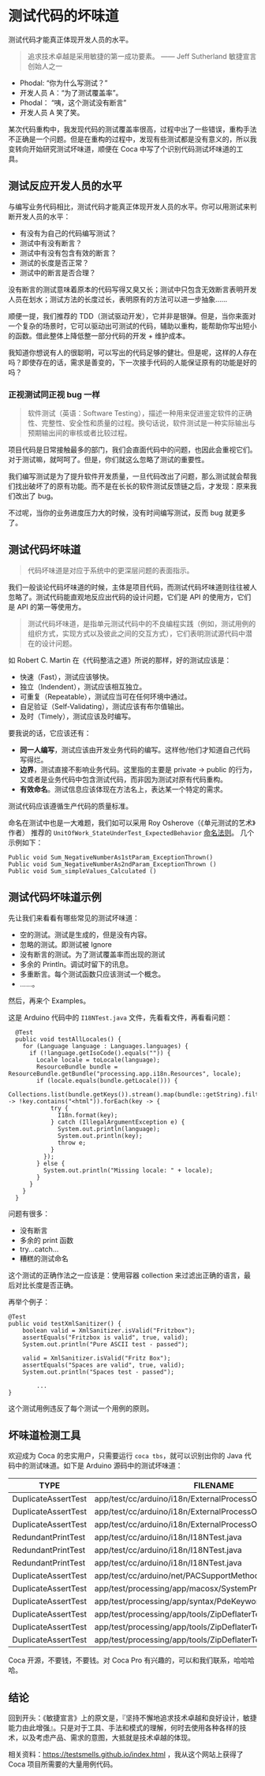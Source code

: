 # 测试代码的坏味道
测试代码才能真正体现开发人员的水平。

> 追求技术卓越是采用敏捷的第一成功要素。 —— Jeff Sutherland 敏捷宣言创始人之一

 - Phodal:   “你为什么写测试？”
 - 开发人员 A：“为了测试覆盖率”。
 - Phodal：  “咦，这个测试没有断言”
 - 开发人员 A 笑了笑。

某次代码重构中，我发现代码的测试覆盖率很高，过程中出了一些错误，重构手法不正确是一个问题。但是在重构的过程中，发现有些测试都是没有意义的，所以我变转向开始研究测试坏味道，顺便在 Coca 中写了个识别代码测试坏味道的工具。

## 测试反应开发人员的水平

与编写业务代码相比，测试代码才能真正体现开发人员的水平。你可以用测试来判断开发人员的水平：

 - 有没有为自己的代码编写测试？
 - 测试中有没有断言？
 - 测试中有没有包含有效的断言？
 - 测试的长度是否正常？
 - 测试中的断言是否合理？

没有断言的测试意味着原本的代码写得又臭又长；测试中只包含无效断言表明开发人员在划水；测试方法的长度过长，表明原有的方法可以进一步抽象……

顺便一提，我们推荐的 TDD（测试驱动开发），它并非是银弹。但是，当你来面对一个复杂的场景时，它可以驱动出可测试的代码，辅助以重构，能帮助你写出短小的函数。借此整体上降低整一部分代码的开发 + 维护成本。

我知道你想说有人的很聪明，可以写出的代码足够的健壮。但是呢，这样的人存在吗？即使存在的话，需求是善变的，下一次接手代码的人能保证原有的功能是好的吗？

### 正视测试同正视 bug 一样

> 软件测试（英语：Software Testing），描述一种用来促进鉴定软件的正确性、完整性、安全性和质量的过程。换句话说，软件测试是一种实际输出与预期输出间的审核或者比较过程。

项目代码是日常接触最多的部门，我们会直面代码中的问题，也因此会重视它们。对于测试嘛，就呵呵了。但是，你们就这么忽略了测试的重要性。

我们编写测试是为了提升软件开发质量，一旦代码改出了问题，那么测试就会帮我们找出破坏了的原有功能。而不是在长长的软件测试反馈链之后，才发现：原来我们改出了 bug。

不过呢，当你的业务进度压力大的时候，没有时间编写测试，反而 bug 就更多了。

## 测试代码坏味道

> 代码坏味道是对应于系统中的更深层问题的表面指示。

我们一般谈论代码坏味道的时候，主体是项目代码，而测试代码坏味道则往往被人忽略了。测试代码能直观地反应出代码的设计问题，它们是 API 的使用方，它们是 API 的第一等使用方。

> 测试代码坏味道，是指单元测试代码中的不良编程实践（例如，测试用例的组织方式，实现方式以及彼此之间的交互方式），它们表明测试源代码中潜在的设计问题。

如 Robert C. Martin 在《代码整洁之道》所说的那样，好的测试应该是：

 - 快速（Fast），测试应该够快。
 - 独立（Indendent），测试应该相互独立。
 - 可重复（Repeatable），测试应当可在任何环境中通过。
 - 自足验证（Self-Validating），测试应该有布尔值输出。
 - 及时（Timely），测试应该及时编写。

要我说的话，它应该还有：

 - **同一人编写**，测试应该由开发业务代码的编写。这样他/他们才知道自己代码写得烂。
 - **边界**，测试直接不影响业务代码。这里指的主要是 private -> public 的行为，又或者是业务代码中包含测试代码，而非因为测试对原有代码重构。
 - **有效命名**。测试信息应该体现在方法名上，表达某一个特定的需求。

测试代码应该遵循生产代码的质量标准。

命名在测试中也是一大难题，我们如可以采用 Roy Osherove（《单元测试的艺术》作者） 推荐的 `UnitOfWork_StateUnderTest_ExpectedBehavior` [命名法则](https://osherove.com/blog/2005/4/3/naming-standards-for-unit-tests.html)。 几个示例如下：

```
Public void Sum_NegativeNumberAs1stParam_ExceptionThrown()
Public void Sum_NegativeNumberAs2ndParam_ExceptionThrown ()
Public void Sum_simpleValues_Calculated ()
```

## 测试代码坏味道示例

先让我们来看看有哪些常见的测试坏味道：

 - 空的测试。测试是生成的，但是没有内容。
 - 忽略的测试。即测试被 Ignore
 - 没有断言的测试。为了测试覆盖率而出现的测试
 - 多余的 Println。调试时留下的讯息。
 - 多重断言。每个测试函数只应该测试一个概念。
 - ……。

然后，再来个 Examples。

这是 Arduino 代码中的 `I18NTest.java` 文件，先看看文件，再看看问题：

```
  @Test
  public void testAllLocales() {
    for (Language language : Languages.languages) {
      if (!language.getIsoCode().equals("")) {
        Locale locale = toLocale(language);
        ResourceBundle bundle = ResourceBundle.getBundle("processing.app.i18n.Resources", locale);
        if (locale.equals(bundle.getLocale())) {
          Collections.list(bundle.getKeys()).stream().map(bundle::getString).filter(key -> !key.contains("<html")).forEach(key -> {
            try {
              I18n.format(key);
            } catch (IllegalArgumentException e) {
              System.out.println(language);
              System.out.println(key);
              throw e;
            }
          });
        } else {
          System.out.println("Missing locale: " + locale);
        }
      }
    }
  }
```

问题有很多：

 - 没有断言
 - 多余的 print 函数
 - try...catch...
 - 糟糕的测试命名

这个测试的正确作法之一应该是：使用容器 collection 来过滤出正确的语言，最后对比长度是否正确。

再举个例子：

```
@Test
public void testXmlSanitizer() {
    boolean valid = XmlSanitizer.isValid("Fritzbox");
    assertEquals("Fritzbox is valid", true, valid);
    System.out.println("Pure ASCII test - passed");

    valid = XmlSanitizer.isValid("Fritz Box");
    assertEquals("Spaces are valid", true, valid);
    System.out.println("Spaces test - passed");

		...
}
```

这个测试用例违反了每个测试一个用例的原则。

## 坏味道检测工具

欢迎成为 Coca 的忠实用户，只需要运行 `coca tbs`，就可以识别出你的 Java 代码中的测试味道。如下是 Arduino 源码中的测试坏味道：

|        TYPE         |                           FILENAME                            | LINE |
|---------------------|---------------------------------------------------------------|------|
| DuplicateAssertTest | app/test/cc/arduino/i18n/ExternalProcessOutputParserTest.java |  107 |
| DuplicateAssertTest | app/test/cc/arduino/i18n/ExternalProcessOutputParserTest.java |   41 |
| DuplicateAssertTest | app/test/cc/arduino/i18n/ExternalProcessOutputParserTest.java |   63 |
| RedundantPrintTest  | app/test/cc/arduino/i18n/I18NTest.java                        |   71 |
| RedundantPrintTest  | app/test/cc/arduino/i18n/I18NTest.java                        |   72 |
| RedundantPrintTest  | app/test/cc/arduino/i18n/I18NTest.java                        |   77 |
| DuplicateAssertTest | app/test/cc/arduino/net/PACSupportMethodsTest.java            |   19 |
| DuplicateAssertTest | app/test/processing/app/macosx/SystemProfilerParserTest.java  |   51 |
| DuplicateAssertTest | app/test/processing/app/syntax/PdeKeywordsTest.java           |   41 |
| DuplicateAssertTest | app/test/processing/app/tools/ZipDeflaterTest.java            |   57 |
| DuplicateAssertTest | app/test/processing/app/tools/ZipDeflaterTest.java            |   83 |
| DuplicateAssertTest | app/test/processing/app/tools/ZipDeflaterTest.java            |  109 |

Coca 开源，不要钱，不要钱。对 Coca Pro 有兴趣的，可以和我们联系，哈哈哈哈。

## 结论

回到开头：《敏捷宣言》上的原文是，『坚持不懈地追求技术卓越和良好设计，敏捷能力由此增强』。只是对于工具、手法和模式的理解，何时去使用各种各样的技术，以及考虑产品、需求的意图，大抵就是技术卓越的体现。

相关资料：https://testsmells.github.io/index.html ，我从这个网站上获得了 Coca 项目所需要的大量用例代码。
